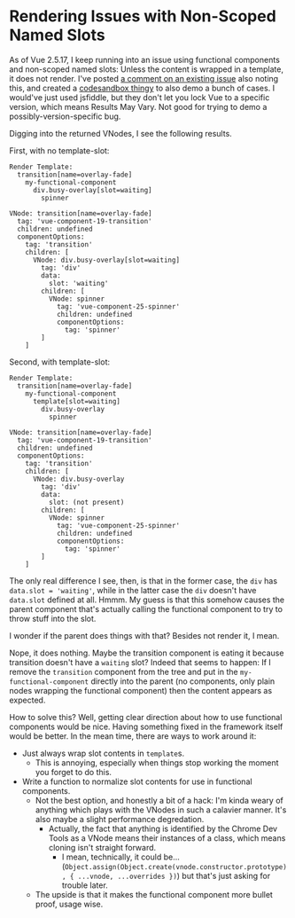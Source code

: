 Rendering Issues with Non-Scoped Named Slots
============================================

As of Vue 2.5.17, I keep running into an issue using functional components and non-scoped named slots: Unless the content is wrapped in a template, it does not render.  I've posted [a comment on an existing issue](https://github.com/vuejs/vue/issues/8878#issuecomment-440014742) also noting this, and created a [codesandbox thingy](https://codesandbox.io/s/7yx4zl839q) to also demo a bunch of cases.  I would've just used jsfiddle, but they don't let you lock Vue to a specific version, which means Results May Vary.  Not good for trying to demo a possibly-version-specific bug.

Digging into the returned VNodes, I see the following results.

First, with no template-slot:

```
Render Template:
  transition[name=overlay-fade]
    my-functional-component
      div.busy-overlay[slot=waiting]
        spinner

VNode: transition[name=overlay-fade]
  tag: 'vue-component-19-transition'
  children: undefined
  componentOptions:
    tag: 'transition'
    children: [
      VNode: div.busy-overlay[slot=waiting]
        tag: 'div'
        data:
          slot: 'waiting'
        children: [
          VNode: spinner
            tag: 'vue-component-25-spinner'
            children: undefined
            componentOptions:
              tag: 'spinner'
        ]
    ]
```

Second, with template-slot:

```
Render Template:
  transition[name=overlay-fade]
    my-functional-component
      template[slot=waiting]
        div.busy-overlay
          spinner

VNode: transition[name=overlay-fade]
  tag: 'vue-component-19-transition'
  children: undefined
  componentOptions:
    tag: 'transition'
    children: [
      VNode: div.busy-overlay
        tag: 'div'
        data:
          slot: (not present)
        children: [
          VNode: spinner
            tag: 'vue-component-25-spinner'
            children: undefined
            componentOptions:
              tag: 'spinner'
        ]
    ]
```

The only real difference I see, then, is that in the former case, the `div` has `data.slot = 'waiting'`, while in the latter case the `div` doesn't have `data.slot` defined at all.  Hmmm.  My guess is that this somehow causes the parent component that's actually calling the functional component to try to throw stuff into the slot.

I wonder if the parent does things with that?  Besides not render it, I mean.

Nope, it does nothing.  Maybe the transition component is eating it because transition doesn't have a `waiting` slot?  Indeed that seems to happen: If I remove the `transition` component from the tree and put in the `my-functional-component` directly into the parent (no components, only plain nodes wrapping the functional component) then the content appears as expected.

How to solve this?  Well, getting clear direction about how to use functional components would be nice.  Having something fixed in the framework itself would be better.  In the mean time, there are ways to work around it:
- Just always wrap slot contents in `template`s.
    - This is annoying, especially when things stop working the moment you forget to do this.
- Write a function to normalize slot contents for use in functional components.
    - Not the best option, and honestly a bit of a hack: I'm kinda weary of anything which plays with the VNodes in such a calavier manner.  It's also maybe a slight performance degredation.
        - Actually, the fact that anything is identified by the Chrome Dev Tools as a VNode means their instances of a class, which means cloning isn't straight forward.
            - I mean, technically, it could be...  (`Object.assign(Object.create(vnode.constructor.prototype), { ...vnode, ...overrides })`) but that's just asking for trouble later.
    - The upside is that it makes the functional component more bullet proof, usage wise.
